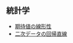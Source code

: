 <script type="text/x-mathjax-config">MathJax.Hub.Config({ extensions: ["tex2jax.js"], jax: ["input/TeX", "output/HTML-CSS"], tex2jax: { inlineMath: [ ['$','$'], ["\\(","\\)"] ], displayMath: [ ['$$','$$'], ["\\[","\\]"] ], processEscapes: true }, "HTML-CSS": { availableFonts: ["TeX"] } });</script><script type="text/javascript" src="https://cdn.mathjax.org/mathjax/latest/MathJax.js?config=TeX-AMS_HTML"></script>

## 統計学
- [期待値の線形性](期待値の線形性.md)
- [二次データの回帰直線](二次データの回帰直線.md)
